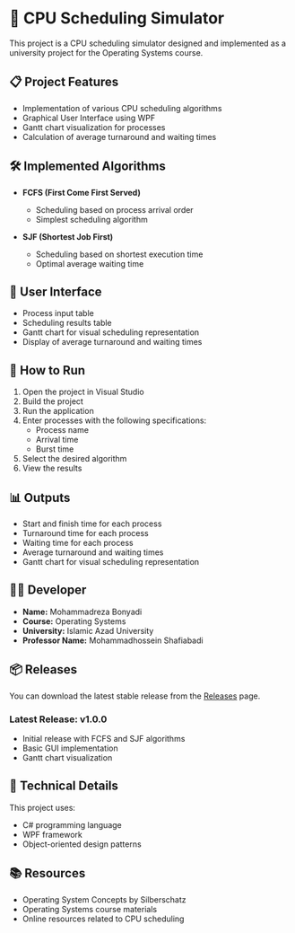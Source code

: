 # 🚀 CPU Scheduling Simulator

This project is a CPU scheduling simulator designed and implemented as a university project for the Operating Systems course.

## 📋 Project Features

- Implementation of various CPU scheduling algorithms
- Graphical User Interface using WPF
- Gantt chart visualization for processes
- Calculation of average turnaround and waiting times

## 🛠️ Implemented Algorithms

- **FCFS (First Come First Served)**
  - Scheduling based on process arrival order
  - Simplest scheduling algorithm

- **SJF (Shortest Job First)**
  - Scheduling based on shortest execution time
  - Optimal average waiting time

## 🎨 User Interface

- Process input table
- Scheduling results table
- Gantt chart for visual scheduling representation
- Display of average turnaround and waiting times

## 🚀 How to Run

1. Open the project in Visual Studio
2. Build the project
3. Run the application
4. Enter processes with the following specifications:
   - Process name
   - Arrival time
   - Burst time
5. Select the desired algorithm
6. View the results

## 📊 Outputs

- Start and finish time for each process
- Turnaround time for each process
- Waiting time for each process
- Average turnaround and waiting times
- Gantt chart for visual scheduling representation

## 👨‍💻 Developer

- **Name:** Mohammadreza Bonyadi
- **Course:** Operating Systems
- **University:** Islamic Azad University
- **Professor Name:** Mohammadhossein Shafiabadi

## 📦 Releases

You can download the latest stable release from the [Releases](https://github.com/yourusername/CpuScheduling/releases) page.

### Latest Release: v1.0.0
- Initial release with FCFS and SJF algorithms
- Basic GUI implementation
- Gantt chart visualization

## 📝 Technical Details

This project uses:
- C# programming language
- WPF framework
- Object-oriented design patterns

## 📚 Resources

- Operating System Concepts by Silberschatz
- Operating Systems course materials
- Online resources related to CPU scheduling 